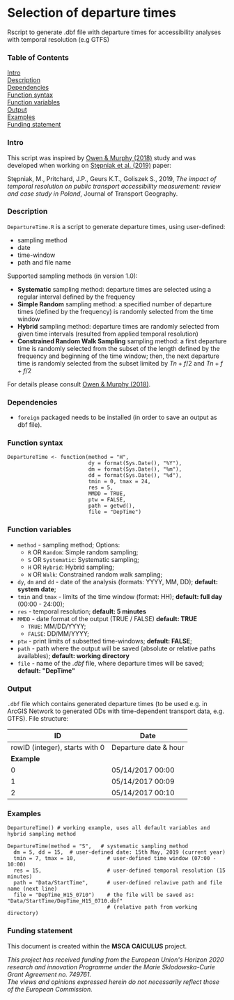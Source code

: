 # Selection of departure times

Rscript to generate .dbf file with departure times for accessibility analyses with temporal resolution (e.g GTFS)

### Table of Contents
[Intro](#intro)<br>
[Description](#description)<br>
[Dependencies](#dependencies)<br>
[Function syntax](#function-syntax)<br>
[Function variables](#function-variables)<br>
[Output](#output)<br>
[Examples](#examples)<br>
[Funding statement](#funding-statement)<br>

### Intro

This script was inspired by [Owen & Murphy (2018)](https://trid.trb.org/view/1497217) study and was developed when working on [Stępniak et al. (2019)](https://doi.org/10.1016/j.jtrangeo.2019.01.007) paper:

Stępniak, M., Pritchard, J.P., Geurs K.T., Goliszek S., 2019, *The impact of temporal resolution on public transport accessibility measurement: review and case study in Poland*, Journal of Transport Geography.

### Description

`DepartureTime.R` is a script to generate departure times, using user-defined:

+ sampling method
+ date
+ time-window
+ path and file name

Supported sampling methods (in version 1.0):

+ **Systematic** sampling method: departure times are selected using a regular interval defined by the frequency 
+ **Simple Random** sampling method: a specified number of departure times (defined by the frequency) is randomly selected from the time window
+ **Hybrid** sampling method: departure times are randomly selected from given time intervals (resulted from applied temporal resolution)
+ **Constrained Random Walk Sampling** sampling method: a first departure time is randomly selected from the subset of the length defined by the frequency and beginning of the time window; then, the next departure time is randomly selected from the subset limited by $Tn+f/2$ and $Tn+f+f/2$

For details please consult [Owen & Murphy (2018)](https://trid.trb.org/view/1497217).

### Dependencies

+ `foreign` packaged needs to be installed (in order to save an output as dbf file).

### Function syntax

```
DepartureTime <- function(method = "H",
                          dy = format(Sys.Date(), "%Y"),  
                          dm = format(Sys.Date(), "%m"), 
                          dd = format(Sys.Date(), "%d"),
                          tmin = 0, tmax = 24,
                          res = 5,
                          MMDD = TRUE,
                          ptw = FALSE,
                          path = getwd(),
                          file = "DepTime")
```

### Function variables

+ `method` - sampling method; Options:
    + `R` OR `Random`: Simple random sampling;
    + `S` OR `Systematic`: Systematic sampling;
    + `H` OR `Hybrid`: Hybrid sampling;
    + `W` OR `Walk`: Constrained random walk sampling;
+ `dy`, `dm` and `dd` - date of the analysis (formats: YYYY, MM, DD); **default: system date**;
+ `tmin` and `tmax` - limits of the time window (format: HH); **default: full day** (00:00 - 24:00);
+ `res` - temporal resolution; **default: 5 minutes**
+ `MMDD` - date format of the output (TRUE / FALSE) **default: TRUE**
    + `TRUE`: MM/DD/YYYY;
    + `FALSE`: DD/MM/YYYY;
+ `ptw` - print limits of subsetted time-windows; **default: FALSE**;
+ `path` - path where the output will be saved (absolute or relative paths availables); **default: working directory**
+ `file` - name of the *.dbf* file, where departure times will be saved; **default: "DepTime"**

### Output

`.dbf` file which contains generated departure times (to be used e.g. in ArcGIS Network to generated ODs with time-dependent transport data, e.g. GTFS). File structure:

ID | Date
------------ | -------------
rowID (integer), starts with 0 | Departure date & hour
**Example** |   
0 | 05/14/2017  00:00
1 | 05/14/2017  00:09
2 | 05/14/2017  00:10

### Examples

```
DepartureTime() # working example, uses all default variables and hybrid sampling method
```

```
DepartureTime(method = "S",   # systematic sampling method
  dm = 5, dd = 15,  # user-defined date: 15th May, 2019 (current year)
  tmin = 7, tmax = 10,          # user-defined time window (07:00 - 10:00)
  res = 15,                     # user-defined temporal resolution (15 minutes)
  path = "Data/StartTime",      # user-defined relavive path and file name (next line)
  file = "DepTime_H15_0710")    # the file will be saved as: "Data/StartTime/DepTime_H15_0710.dbf" 
                                # (relative path from working directory)

```




### Funding statement

This document is created within the **MSCA CAlCULUS** project.  

*This project has received funding from the European Union's Horizon 2020 research and innovation Programme under the Marie Sklodowska-Curie Grant Agreement no. 749761.*  
*The views and opinions expressed herein do not necessarily reflect those of the European Commission.*
